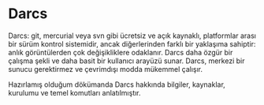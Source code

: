 # Darcs
Darcs: git, mercurial veya svn gibi ücretsiz ve açık kaynaklı, platformlar arası bir sürüm kontrol sistemidir, ancak diğerlerinden farklı bir 
yaklaşıma sahiptir: anlık görüntülerden çok değişikliklere odaklanır. Darcs daha özgür bir çalışma şekli ve daha basit bir kullanıcı arayüzü sunar. 
Darcs, merkezi bir sunucu gerektirmez ve çevrimdışı modda mükemmel çalışır.

Hazırlamış olduğum dökümanda Darcs hakkında bilgiler, kaynaklar, kurulumu ve temel komutları anlatılmıştır.
